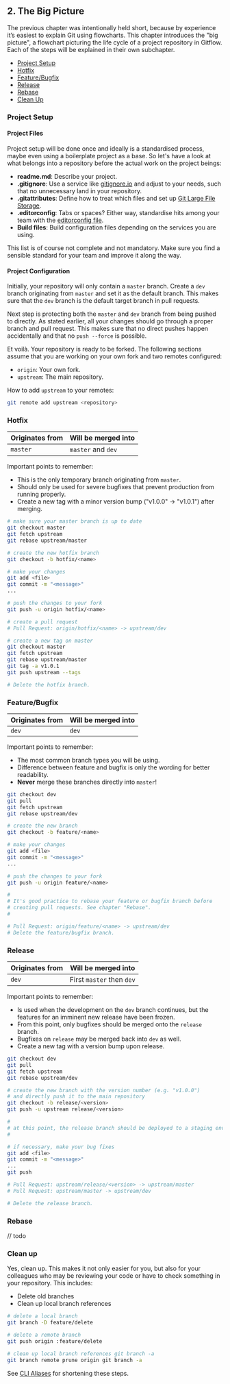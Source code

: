 ## 2. The Big Picture

The previous chapter was intentionally held short, because by experience it’s easiest to explain Git using flowcharts. This chapter introduces the "big picture", a flowchart picturing the life cycle of a project repository in Gitflow. Each of the steps will be explained in their own subchapter.

* [Project Setup](#project-setup)
* [Hotfix](#hotfix)
* [Feature/Bugfix](#featurebugfix)
* [Release](#release)
* [Rebase](#rebase)
* [Clean Up](#clean-up)

### Project Setup

#### Project Files

Project setup will be done once and ideally is a standardised process, maybe even using a boilerplate project as a base. So let's have a look at what belongs into a repository before the actual work on the project beings:

* **readme.md**: Describe your project.
* **.gitignore**: Use a service like [gitignore.io](http://gitignore.io) and adjust to your needs, such that no unnecessary land in your repository.
* **.gitattributes**: Define how to treat which files and set up [Git Large File Storage](https://git-lfs.github.com/).
* **.editorconfig**: Tabs or spaces? Either way, standardise hits among your team with the [editorconfig file](http://editorconfig.org/).
* **Build files**: Build configuration files depending on the services you are using.

This list is of course not complete and not mandatory. Make sure you find a sensible standard for your team and improve it along the way. 


#### Project Configuration

Initially, your repository will only contain a `master` branch. Create a `dev` branch originating from `master` and set it as the default branch. This makes sure that the `dev` branch is the default target branch in pull requests.

Next step is protecting both the `master` and `dev` branch from being pushed to directly. As stated earlier, all your changes should go through a proper branch and pull request. This makes sure that no direct pushes happen accidentally and that no `push --force` is possible.

Et voilà. Your repository is ready to be forked. The following sections assume that you are working on your own fork and two remotes configured:

* `origin`: Your own fork.
* `upstream`: The main repository.

How to add `upstream` to your remotes:

```sh
git remote add upstream <repository>
```

### Hotfix

Originates from | Will be merged into
--- | ---
`master` | `master` and `dev`

Important points to remember:
* This is the only temporary branch originating from `master`.
* Should only be used for severe bugfixes that prevent production from running properly.
* Create a new tag with a minor version bump ("v1.0.0" -> "v1.0.1") after merging.

```sh
# make sure your master branch is up to date
git checkout master
git fetch upstream
git rebase upstream/master

# create the new hotfix branch
git checkout -b hotfix/<name>

# make your changes
git add <file>
git commit -m "<message>"
...

# push the changes to your fork
git push -u origin hotfix/<name>

# create a pull request
# Pull Request: origin/hotfix/<name> -> upstream/dev

# create a new tag on master
git checkout master
git fetch upstream
git rebase upstream/master
git tag -a v1.0.1
git push upstream --tags

# Delete the hotfix branch.
```


### Feature/Bugfix

Originates from | Will be merged into
--- | ---
`dev` | `dev`

Important points to remember:
* The most common branch types you will be using.
* Difference between feature and bugfix is only the wording for better readability.
* **Never** merge these branches directly into `master`!

```sh
git checkout dev
git pull
git fetch upstream
git rebase upstream/dev

# create the new branch
git checkout -b feature/<name>

# make your changes
git add <file>
git commit -m "<message>"
...

# push the changes to your fork
git push -u origin feature/<name>

#
# It's good practice to rebase your feature or bugfix branch before
# creating pull requests. See chapter "Rebase".
#

# Pull Request: origin/feature/<name> -> upstream/dev
# Delete the feature/bugfix branch.
```


### Release

Originates from | Will be merged into
--- | ---
`dev` | First `master` then `dev`

Important points to remember:
* Is used when the development on the `dev` branch continues, but the features for an imminent new release have been frozen.
* From this point, only bugfixes should be merged onto the `release` branch.
* Bugfixes on `release` may be merged back into `dev` as well.
* Create a new tag with a version bump upon release.

```sh
git checkout dev
git pull
git fetch upstream
git rebase upstream/dev

# create the new branch with the version number (e.g. "v1.0.0")
# and directly push it to the main repository
git checkout -b release/<version>
git push -u upstream release/<version>

#
# at this point, the release branch should be deployed to a staging environment and thoroughly tested!
#

# if necessary, make your bug fixes 
git add <file>
git commit -m "<message>"
... 
git push

# Pull Request: upstream/release/<version> -> upstream/master
# Pull Request: upstream/master -> upstream/dev

# Delete the release branch.
```


### Rebase
// todo


### Clean up

Yes, clean up. This makes it not only easier for you, but also for your colleagues who may be reviewing your code or have to check something in your repository. This includes:

* Delete old branches
* Clean up local branch references

```sh
# delete a local branch
git branch -D feature/delete

# delete a remote branch
git push origin :feature/delete

# clean up local branch references git branch -a
git branch remote prune origin git branch -a
```

See [CLI Aliases](../3-nuggets/cli-aliases.md) for shortening these steps.

